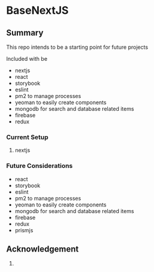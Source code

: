 # BaseNextJS

## Summary
This repo intends to be a starting point for future projects

Included with be
- nextjs
- react
- storybook
- eslint
- pm2 to manage processes
- yeoman to easily create components
- mongodb for search and database related items
- firebase
- redux

### Current Setup
1. nextjs

### Future Considerations
- react
- storybook
- eslint
- pm2 to manage processes
- yeoman to easily create components
- mongodb for search and database related items
- firebase
- redux
- prismjs

## Acknowledgement
1.
